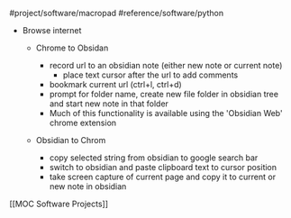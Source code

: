 #project/software/macropad
#reference/software/python

* Browse internet
	* Chrome to Obsidan
		* record url to an obsidian note (either new note or current note)
			* place text cursor after the url to add comments
		* bookmark current url (ctrl+l, ctrl+d)
		* prompt for folder name, create new file folder in obsidian tree and start new note in that folder
		* Much of this functionality is available using the 'Obsidian Web' chrome extension

	* Obsidian to Chrom
		* copy selected string from obsidian to google search bar
		* switch to obsidian and paste clipboard text to cursor position
		* take screen capture of current page and copy it to current or new note in obsidian

[[MOC Software Projects]]
